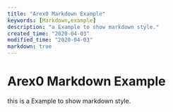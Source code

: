 ```yaml
---
title: "Arex0 Markdown Example"
keywords: [Markdown,example]
description: "a Example to show markdown style."
created_time: "2020-04-03"
modified_time: "2020-04-03"
markdown: true
---
```


# Arex0 Markdown Example

this is a Example to show markdown style.